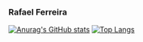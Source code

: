 ### Rafael Ferreira

[![Anurag's GitHub stats](https://github-readme-stats.vercel.app/api?username=rafaeIferreira&theme=dark)](https://github.com/rafaeIferreira/github-readme-stats) [![Top Langs](https://github-readme-stats.vercel.app/api/top-langs/?username=rafaeIferreira&theme=dark)](https://github.com/rafaeIferreira/github-readme-stats)
